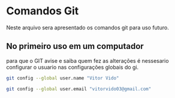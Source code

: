 # Comandos Git
Neste arquivo sera apresentado os comandos git para uso futuro.

## No primeiro uso em um computador 
para que o GIT avise e saiba quem fez as alterações é nessesario
configurar o usuario nas configurações globais do gi.
```bash
git config --global user.name "Vitor Vido"

git config --global user.email "vitorvido03@gmail.com"
```